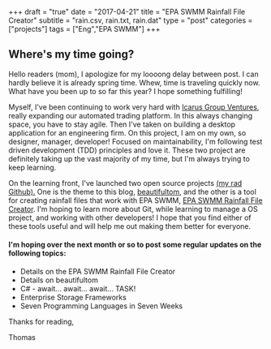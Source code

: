 +++
draft = "true"
date = "2017-04-21"
title = "EPA SWMM Rainfall File Creator"
subtitle = "rain.csv, rain.txt, rain.dat"
type = "post"
categories = ["projects"]
tags = ["Eng","EPA SWMM"]
+++

## Where's my time going?

Hello readers (mom),
I apologize for my loooong delay between post. I can hardly believe it is already spring time. Whew, time is traveling quickly now. What have you been up to so far this year? I hope something fulfilling!

Myself, I've been continuing to work very hard with <a href="http://www.icarusgv.com/" target="\_blank"> Icarus Group Ventures, </a> really expanding our automated trading platform. In this always changing space, you have to stay agile. Then I've taken on building a desktop application for an engineering firm. On this project, I am on my own, so designer, manager, developer! Focused on maintainability, I'm following test driven development (TDD) principles and love it. These two project are definitely taking up the vast majority of my time, but I'm always trying to keep learning.

On the learning front, I've launched two open source projects <a href="https://github.com/ttiveron" target="\_blank">(my rad Github).</a> One is the theme to this blog, <a href="https://github.com/ttiveron/beautifultom" target="\_blank">beautifultom</a>, and the other is a tool for creating rainfall files that work with EPA SWMM, <a href="https://github.com/ttiveron/EPA-SWMM-Rainfall-File-Creator" target="\_blank">EPA SWMM Rainfall File Creator</a>.
I'm hoping to learn more about Git, while learning to manage a OS project, and working with other developers! I hope that you find either of these tools useful and will help me out making them better for everyone.

#### I'm hoping over the next month or so to post some regular updates on the following topics:

* Details on the EPA SWMM Rainfall File Creator
* Details on beautifultom
* C# - await... await... await... TASK!
* Enterprise Storage Frameworks
* Seven Programming Languages in Seven Weeks

Thanks for reading,

Thomas
